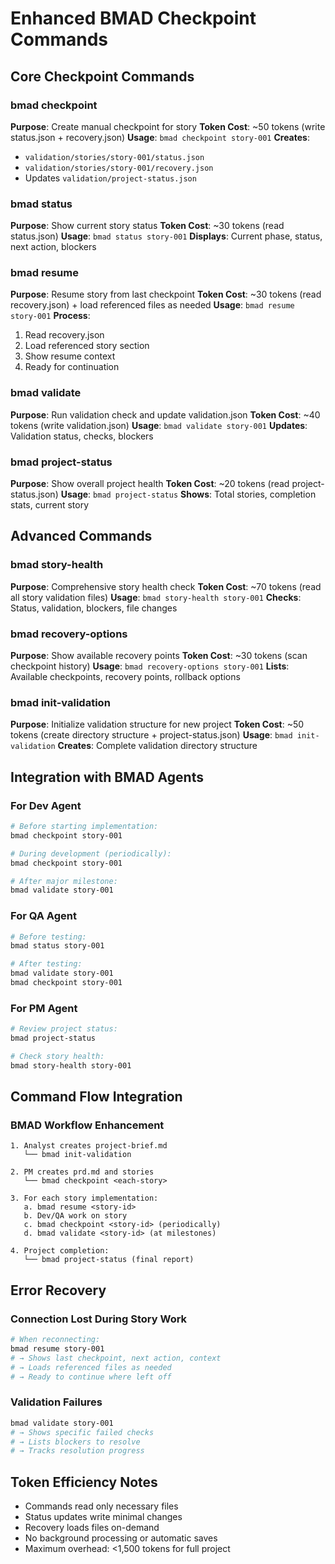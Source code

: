 # Enhanced BMAD Checkpoint Commands

## Core Checkpoint Commands

### bmad checkpoint <story-id>
**Purpose**: Create manual checkpoint for story
**Token Cost**: ~50 tokens (write status.json + recovery.json)
**Usage**: `bmad checkpoint story-001`
**Creates**:
- `validation/stories/story-001/status.json`
- `validation/stories/story-001/recovery.json`
- Updates `validation/project-status.json`

### bmad status <story-id>
**Purpose**: Show current story status
**Token Cost**: ~30 tokens (read status.json)
**Usage**: `bmad status story-001`
**Displays**: Current phase, status, next action, blockers

### bmad resume <story-id>
**Purpose**: Resume story from last checkpoint
**Token Cost**: ~30 tokens (read recovery.json) + load referenced files as needed
**Usage**: `bmad resume story-001`
**Process**: 
1. Read recovery.json
2. Load referenced story section
3. Show resume context
4. Ready for continuation

### bmad validate <story-id>
**Purpose**: Run validation check and update validation.json
**Token Cost**: ~40 tokens (write validation.json)
**Usage**: `bmad validate story-001`
**Updates**: Validation status, checks, blockers

### bmad project-status
**Purpose**: Show overall project health
**Token Cost**: ~20 tokens (read project-status.json)
**Usage**: `bmad project-status`
**Shows**: Total stories, completion stats, current story

## Advanced Commands

### bmad story-health <story-id>
**Purpose**: Comprehensive story health check
**Token Cost**: ~70 tokens (read all story validation files)
**Usage**: `bmad story-health story-001`
**Checks**: Status, validation, blockers, file changes

### bmad recovery-options <story-id>
**Purpose**: Show available recovery points
**Token Cost**: ~30 tokens (scan checkpoint history)
**Usage**: `bmad recovery-options story-001`
**Lists**: Available checkpoints, recovery points, rollback options

### bmad init-validation
**Purpose**: Initialize validation structure for new project
**Token Cost**: ~50 tokens (create directory structure + project-status.json)
**Usage**: `bmad init-validation`
**Creates**: Complete validation directory structure

## Integration with BMAD Agents

### For Dev Agent
```bash
# Before starting implementation:
bmad checkpoint story-001

# During development (periodically):
bmad checkpoint story-001

# After major milestone:
bmad validate story-001
```

### For QA Agent
```bash
# Before testing:
bmad status story-001

# After testing:
bmad validate story-001
bmad checkpoint story-001
```

### For PM Agent
```bash
# Review project status:
bmad project-status

# Check story health:
bmad story-health story-001
```

## Command Flow Integration

### BMAD Workflow Enhancement
```
1. Analyst creates project-brief.md
   └── bmad init-validation

2. PM creates prd.md and stories
   └── bmad checkpoint <each-story>

3. For each story implementation:
   a. bmad resume <story-id>
   b. Dev/QA work on story  
   c. bmad checkpoint <story-id> (periodically)
   d. bmad validate <story-id> (at milestones)

4. Project completion:
   └── bmad project-status (final report)
```

## Error Recovery

### Connection Lost During Story Work
```bash
# When reconnecting:
bmad resume story-001
# → Shows last checkpoint, next action, context
# → Loads referenced files as needed
# → Ready to continue where left off
```

### Validation Failures
```bash
bmad validate story-001
# → Shows specific failed checks
# → Lists blockers to resolve
# → Tracks resolution progress
```

## Token Efficiency Notes

- Commands read only necessary files
- Status updates write minimal changes
- Recovery loads files on-demand
- No background processing or automatic saves
- Maximum overhead: <1,500 tokens for full project